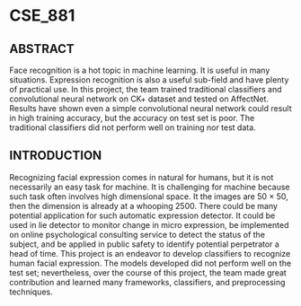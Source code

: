 # CSE_881

## ABSTRACT
Face recognition is a hot topic in machine learning. It is useful in many situations. Expression recognition is also a useful sub-field and have plenty of practical use. In this project, the team trained traditional classifiers and convolutional neural network on CK+ dataset and tested on AffectNet. Results have shown even a simple convolutional neural network could result in high training accuracy, but the accuracy on test set is poor. The traditional classifiers did not perform well on training nor test data.

## INTRODUCTION
Recognizing facial expression comes in natural for humans, but it is not necessarily an easy task for machine. It is challenging for machine because such task often involves high dimensional space. It the images are 50 × 50, then the dimension is already at a whooping 2500. There could be many potential application for such automatic expression detector. It could be used in lie detector to monitor change in micro expression, be implemented on online psychological consulting service to detect the status of the subject, and be applied in public safety to identify potential perpetrator a head of time. This project is an endeavor to develop classifiers to recognize human facial expression. The models developed did not perform well on the test set; nevertheless, over the course of this project, the team made great contribution and learned many frameworks, classifiers, and preprocessing techniques.
